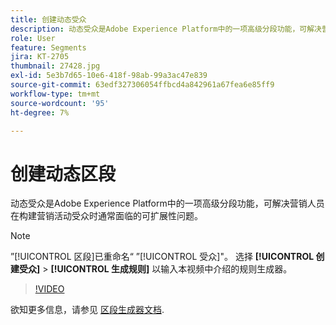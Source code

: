 ```yaml
---
title: 创建动态受众
description: 动态受众是Adobe Experience Platform中的一项高级分段功能，可解决营销人员在构建营销活动受众时通常面临的可扩展性问题。
role: User
feature: Segments
jira: KT-2705
thumbnail: 27428.jpg
exl-id: 5e3b7d65-10e6-418f-98ab-99a3ac47e839
source-git-commit: 63edf327306054ffbcd4a842961a67fea6e85ff9
workflow-type: tm+mt
source-wordcount: '95'
ht-degree: 7%

---
```


# 创建动态区段

动态受众是Adobe Experience Platform中的一项高级分段功能，可解决营销人员在构建营销活动受众时通常面临的可扩展性问题。

>[!NOTE]
>
> ”[!UICONTROL 区段]已重命名“ ”[!UICONTROL 受众]&quot;。 选择 **[!UICONTROL 创建受众]** > **[!UICONTROL 生成规则]** 以输入本视频中介绍的规则生成器。

>[!VIDEO](https://video.tv.adobe.com/v/27428?quality=12&learn=on)

欲知更多信息，请参见 [区段生成器文档](https://experienceleague.adobe.com/docs/experience-platform/segmentation/ui/segment-builder.html).
